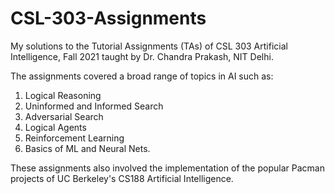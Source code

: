 # CSL-303-Assignments

My solutions to the Tutorial Assignments (TAs) of CSL 303 Artificial Intelligence, Fall 2021 taught by Dr. Chandra Prakash, NIT Delhi.

The assignments covered a broad range of topics in AI such as: 

1. Logical Reasoning
2. Uninformed and Informed Search
3. Adversarial Search
4. Logical Agents
5. Reinforcement Learning
6. Basics of ML and Neural Nets.

These assignments also involved the implementation of the popular Pacman projects of UC Berkeley's CS188 Artificial Intelligence.
